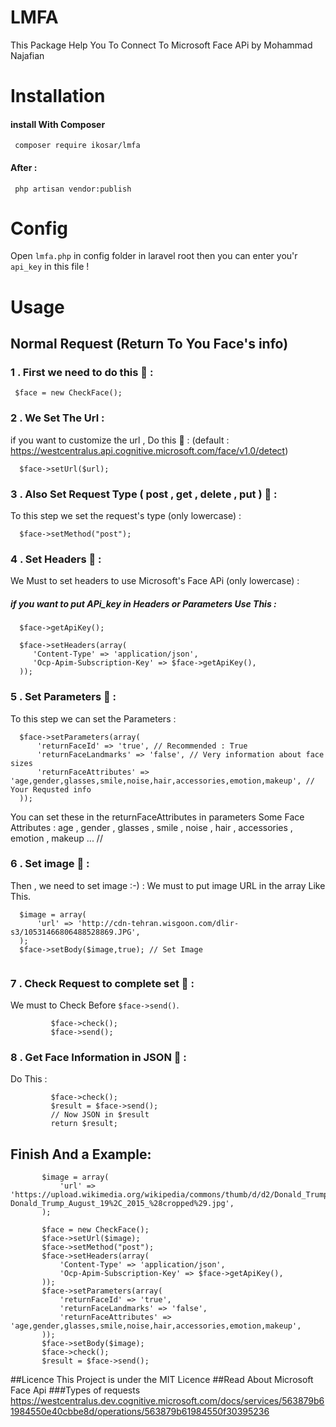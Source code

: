# LMFA
This Package Help You To Connect To Microsoft Face APi 
by Mohammad Najafian
# Installation
#### install With Composer
```
 composer require ikosar/lmfa 
 ```
#### After : 

```
 php artisan vendor:publish 
 ```
 # Config
 Open ``` lmfa.php ``` in config folder in laravel root then you can enter you'r ``` api_key ``` in this file !
 # Usage 
 ## Normal Request  (Return To You Face's info)
 ### 1 .  First we need to do this  :100: :  
 ``` 
  $face = new CheckFace();
 ```
 ### 2 .  We Set The Url : 
  if you want to customize the url , Do this :100: : (default : https://westcentralus.api.cognitive.microsoft.com/face/v1.0/detect)
  ```
    $face->setUrl($url);
  ```
 ### 3 .  Also Set Request Type ( post , get , delete , put ) :100: : 
  To this step we set the request's type (only lowercase) : 
  ```
    $face->setMethod("post");
  ```
 ### 4 .  Set Headers :100: : 
  We Must to set headers to use Microsoft's Face APi (only lowercase) : 
  ##### if you want to put APi_key in Headers or Parameters Use This :
  ```
    $face->getApiKey();
  ```
  ```
    $face->setHeaders(array(
       'Content-Type' => 'application/json',
       'Ocp-Apim-Subscription-Key' => $face->getApiKey(),
    ));
  ```
   ### 5 .  Set Parameters :100: : 
To this step we can set the Parameters :
```
  $face->setParameters(array(
      'returnFaceId' => 'true', // Recommended : True 
      'returnFaceLandmarks' => 'false', // Very information about face sizes
      'returnFaceAttributes' => 'age,gender,glasses,smile,noise,hair,accessories,emotion,makeup', // Your Requsted info
  ));
```
You can set these in the returnFaceAttributes in  parameters
Some Face Attributes : age , gender , glasses , smile , noise , hair , accessories , emotion , makeup ... 
//
### 6 .  Set image :100: : 
Then , we need to set image :-) : 
We must to put image URL in the array Like This.
```
  $image = array(
      'url' => 'http://cdn-tehran.wisgoon.com/dlir-s3/10531466806488528869.JPG',
  );
  $face->setBody($image,true); // Set Image
        
```
### 7 .  Check Request to complete set :100: : 
We must to Check Before ```$face->send()```.
```
         $face->check();
         $face->send();        
```
### 8 .  Get Face Information in JSON :100: : 
Do This :
```
         $face->check();
         $result = $face->send();
         // Now JSON in $result  
         return $result;      
```
##  Finish And a Example: 


 ```
        $image = array(
            'url' => 'https://upload.wikimedia.org/wikipedia/commons/thumb/d/d2/Donald_Trump_August_19%2C_2015_%28cropped%29.jpg/245px-Donald_Trump_August_19%2C_2015_%28cropped%29.jpg',
        );

        $face = new CheckFace();
        $face->setUrl($image);
        $face->setMethod("post");
        $face->setHeaders(array(
            'Content-Type' => 'application/json',
            'Ocp-Apim-Subscription-Key' => $face->getApiKey(),
        ));
        $face->setParameters(array(
            'returnFaceId' => 'true',
            'returnFaceLandmarks' => 'false',
            'returnFaceAttributes' => 'age,gender,glasses,smile,noise,hair,accessories,emotion,makeup',
        ));
        $face->setBody($image);
        $face->check();
        $result = $face->send();
 ```
 
##Licence
    This Project is under the MIT Licence
##Read About Microsoft Face Api
###Types of requests
https://westcentralus.dev.cognitive.microsoft.com/docs/services/563879b61984550e40cbbe8d/operations/563879b61984550f30395236
